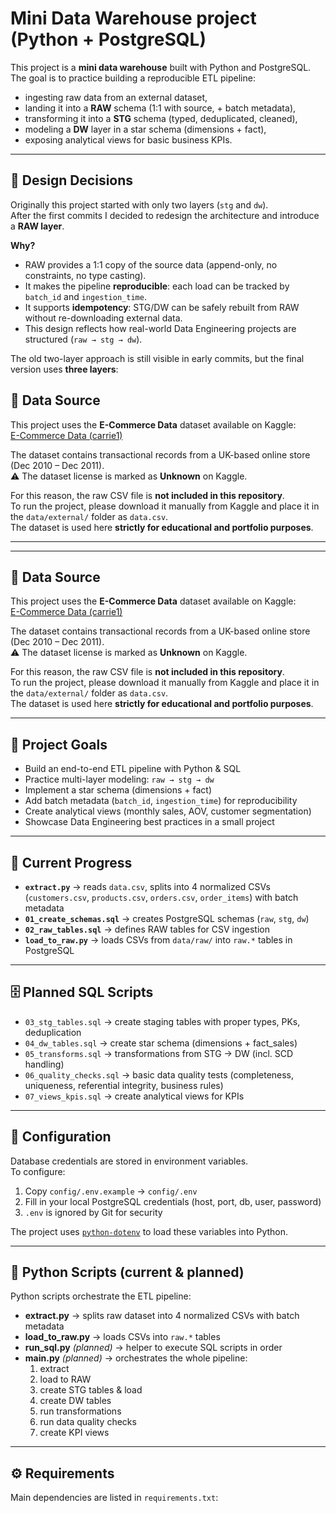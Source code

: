 # Mini Data Warehouse project (Python + PostgreSQL)

This project is a **mini data warehouse** built with Python and PostgreSQL.  
The goal is to practice building a reproducible ETL pipeline:  

- ingesting raw data from an external dataset,  
- landing it into a **RAW** schema (1:1 with source, + batch metadata),  
- transforming it into a **STG** schema (typed, deduplicated, cleaned),  
- modeling a **DW** layer in a star schema (dimensions + fact),  
- exposing analytical views for basic business KPIs.  

---


## 📖 Design Decisions

Originally this project started with only two layers (`stg` and `dw`).  
After the first commits I decided to redesign the architecture and introduce a **RAW layer**.  

**Why?**
- RAW provides a 1:1 copy of the source data (append-only, no constraints, no type casting).  
- It makes the pipeline **reproducible**: each load can be tracked by `batch_id` and `ingestion_time`.  
- It supports **idempotency**: STG/DW can be safely rebuilt from RAW without re-downloading external data.  
- This design reflects how real-world Data Engineering projects are structured (`raw → stg → dw`).  

The old two-layer approach is still visible in early commits, but the final version uses **three layers**:  



## 📂 Data Source

This project uses the **E-Commerce Data** dataset available on Kaggle:  
[E-Commerce Data (carrie1)](https://www.kaggle.com/datasets/carrie1/ecommerce-data)

The dataset contains transactional records from a UK-based online store (Dec 2010 – Dec 2011).  
⚠️ The dataset license is marked as **Unknown** on Kaggle.  

For this reason, the raw CSV file is **not included in this repository**.  
To run the project, please download it manually from Kaggle and place it in the `data/external/` folder as `data.csv`.  
The dataset is used here **strictly for educational and portfolio purposes**.

---


---

## 📂 Data Source

This project uses the **E-Commerce Data** dataset available on Kaggle:  
[E-Commerce Data (carrie1)](https://www.kaggle.com/datasets/carrie1/ecommerce-data)

The dataset contains transactional records from a UK-based online store (Dec 2010 – Dec 2011).  
⚠️ The dataset license is marked as **Unknown** on Kaggle.  

For this reason, the raw CSV file is **not included in this repository**.  
To run the project, please download it manually from Kaggle and place it in the `data/external/` folder as `data.csv`.  
The dataset is used here **strictly for educational and portfolio purposes**.

---

## 🎯 Project Goals
- Build an end-to-end ETL pipeline with Python & SQL  
- Practice multi-layer modeling: `raw → stg → dw`  
- Implement a star schema (dimensions + fact)  
- Add batch metadata (`batch_id`, `ingestion_time`) for reproducibility  
- Create analytical views (monthly sales, AOV, customer segmentation)  
- Showcase Data Engineering best practices in a small project

---

## 📌 Current Progress
- **`extract.py`** → reads `data.csv`, splits into 4 normalized CSVs (`customers.csv`, `products.csv`, `orders.csv`, `order_items`) with batch metadata  
- **`01_create_schemas.sql`** → creates PostgreSQL schemas (`raw`, `stg`, `dw`)  
- **`02_raw_tables.sql`** → defines RAW tables for CSV ingestion  
- **`load_to_raw.py`** → loads CSVs from `data/raw/` into `raw.*` tables in PostgreSQL  

---

## 🗄️ Planned SQL Scripts
- `03_stg_tables.sql` → create staging tables with proper types, PKs, deduplication  
- `04_dw_tables.sql` → create star schema (dimensions + fact_sales)  
- `05_transforms.sql` → transformations from STG → DW (incl. SCD handling)  
- `06_quality_checks.sql` → basic data quality tests (completeness, uniqueness, referential integrity, business rules)  
- `07_views_kpis.sql` → create analytical views for KPIs  

---

## 🔧 Configuration

Database credentials are stored in environment variables.  
To configure:

1. Copy `config/.env.example` → `config/.env`  
2. Fill in your local PostgreSQL credentials (host, port, db, user, password)  
3. `.env` is ignored by Git for security  

The project uses [`python-dotenv`](https://pypi.org/project/python-dotenv/) to load these variables into Python.

---

## 🐍 Python Scripts (current & planned)

Python scripts orchestrate the ETL pipeline:

- **extract.py** → splits raw dataset into 4 normalized CSVs with batch metadata  
- **load_to_raw.py** → loads CSVs into `raw.*` tables  
- **run_sql.py** *(planned)* → helper to execute SQL scripts in order  
- **main.py** *(planned)* → orchestrates the whole pipeline:
  1. extract  
  2. load to RAW  
  3. create STG tables & load  
  4. create DW tables  
  5. run transformations  
  6. run data quality checks  
  7. create KPI views  

---

## ⚙️ Requirements

Main dependencies are listed in `requirements.txt`:



